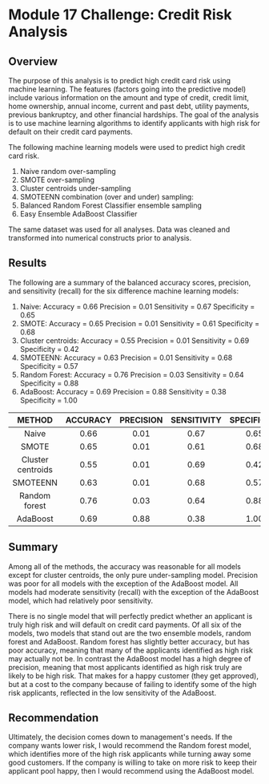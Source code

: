 # Module 17 Challenge: Credit Risk Analysis

## Overview
The purpose of this analysis is to predict high credit card risk using machine learning. The features (factors going into the predictive model) include various information on the amount and type of credit, credit limit, home ownership, annual income, current and past debt, utility payments, previous bankruptcy, and other financial hardships. The goal of the analysis is to use machine learning algorithms to identify applicants with high risk for default on their credit card payments.

The following machine learning models were used to predict high credit card risk.

1. Naive random over-sampling 
2. SMOTE over-sampling
3. Cluster centroids under-sampling
4. SMOTEENN combination (over and under) sampling: 
5. Balanced Random Forest Classifier ensemble sampling
6. Easy Ensemble AdaBoost Classifier

The same dataset was used for all analyses. Data was cleaned and transformed into numerical constructs prior to analysis.

## Results

The following are a summary of the balanced accuracy scores, precision, and sensitivity (recall) for the six difference machine learning models:

1. Naive:               Accuracy = 0.66   Precision = 0.01   Sensitivity = 0.67  Specificity = 0.65
2. SMOTE:               Accuracy = 0.65   Precision = 0.01   Sensitivity = 0.61  Specificity = 0.68
3. Cluster centroids:   Accuracy = 0.55   Precision = 0.01   Sensitivity = 0.69  Specificity = 0.42
4. SMOTEENN:            Accuracy = 0.63   Precision = 0.01   Sensitivity = 0.68  Specificity = 0.57
5. Random Forest:       Accuracy = 0.76   Precision = 0.03   Sensitivity = 0.64  Specificity = 0.88
6. AdaBoost:            Accuracy = 0.69   Precision = 0.88   Sensitivity = 0.38  Specificity = 1.00

| METHOD | ACCURACY | PRECISION | SENSITIVITY | SPECIFICITY |
| :---: | :---: | :---: | :---: | :---: |
| Naive | 0.66 | 0.01 | 0.67 | 0.65 |
| SMOTE | 0.65 | 0.01 | 0.61 | 0.68 |
| Cluster centroids | 0.55 | 0.01 | 0.69 | 0.42 |
| SMOTEENN | 0.63 | 0.01 | 0.68 | 0.57 |
| Random forest | 0.76 | 0.03 | 0.64 | 0.88 |
| AdaBoost | 0.69 | 0.88 | 0.38 | 1.00 |

## Summary
Among all of the methods, the accuracy was reasonable for all models except for cluster centroids, the only pure under-sampling model. Precision was poor for all models with the exception of the AdaBoost model. All models had moderate sensitivity (recall) with the exception of the AdaBoost model, which had relatively poor sensitivity. 

There is no single model that will perfectly predict whether an applicant is truly high risk and will default on credit card payments. Of all six of the models, two models that stand out are the two ensemble models, random forest and AdaBoost. Random forest has slightly better accuracy, but has poor accuracy, meaning that many of the applicants identified as high risk may actually not be. In contrast the AdaBoost model has a high degree of precision, meaning that most applicants identified as high risk truly are likely to be high risk. That makes for a happy customer (they get approved), but at a cost to the company because of failing to identify some of the high risk applicants, reflected in the low sensitivity of the AdaBoost. 

## Recommendation
Ultimately, the decision comes down to management's needs. If the company wants lower risk, I would recommend the Random forest model, which identifies more of the high risk applicants while turning away some good customers. If the company is willing to take on more risk to keep their applicant pool happy, then I would recommend using the AdaBoost model. 


